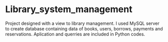 # Library_system_management
Project designed with a view to library management. I used MySQL server to create database containing data of books, users, borrows, payments and reservations. Aplication and querries are included in Python codes.
